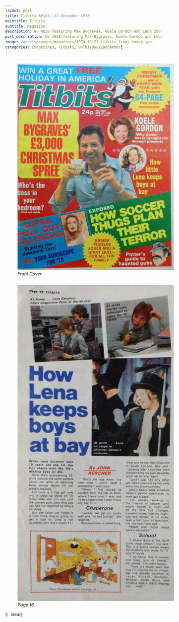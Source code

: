 ```yaml
---
layout: post
title: Titbits &#124; 21 December 1978
maintitle: Titbits
subtitle: Magazine
description: No 4838 featuring Max Bygraves, Noele Gordon and Lena Zavaroni Front cover and one page article inside. Lena reveals that she doesn't have time for boyfriends as she usually works to about 11pm, although she has many friends at the Italia Conti stage school.
post_description: No 4838 featuring Max Bygraves, Noele Gordon and Lena Zavaroni Front cover and one page article inside. Lena reveals that she doesn't have time for boyfriends as she usually works to about 11pm, although she has many friends at the Italia Conti stage school.
image: /assets/images/magazines/1978-12-21-titbits-front-cover.jpg
categories: [Magazines, Titbits, OnThisDay21December]
---
```


<figure class="fig1">
<a href="/assets/images/magazines/1978-12-21-titbits-front-cover.jpg"><img src="/assets/images/magazines/1978-12-21-titbits-front-cover.jpg" class="width zoom-in"></a>
<cite>Front Cover</cite>
</figure>

<figure class="fig2">
<a href="/assets/images/magazines/1978-12-21-titbits-page-16.jpg"><img src="/assets/images/magazines/1978-12-21-titbits-page-16.jpg" class="width zoom-in"></a>
<cite>Page 16</cite>
</figure>

<br />{: .clear}

<style>
.width {width:auto; height:586.49px;}
.fig1 {float:left; width:auto; height:586.49px;}

.fig2 {float:right; width:auto; height:586.49px;}

@media screen and (orientation:portrait) {
.width {width 100%; height:auto;}
.fig1, .fig2 {float:left; width:100%; height:auto;}
}
</style>

